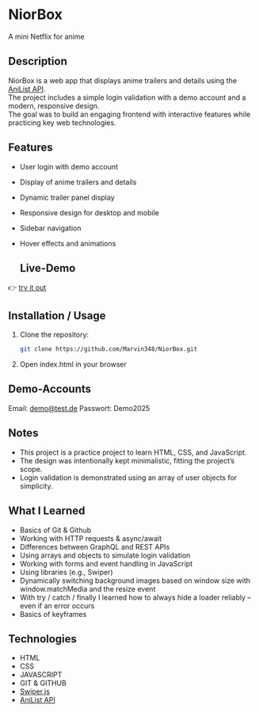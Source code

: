 # NiorBox

A mini Netflix for anime

## Description

NiorBox is a web app that displays anime trailers and details using the [AniList API](https://anilist.gitbook.io/).  
The project includes a simple login validation with a demo account and a modern, responsive design.  
The goal was to build an engaging frontend with interactive features while practicing key web technologies.

## Features

- User login with demo account
- Display of anime trailers and details
- Dynamic trailer panel display
- Responsive design for desktop and mobile
- Sidebar navigation
- Hover effects and animations

  ## Live-Demo
👉 [try it out](https://marvin348.github.io/NiorBox/)

## Installation / Usage

1. Clone the repository:

   ```bash
   git clone https://github.com/Marvin348/NiorBox.git

   ```

2. Open index.html in your browser

## Demo-Accounts

Email: demo@test.de
Passwort: Demo2025

## Notes

- This project is a practice project to learn HTML, CSS, and JavaScript.
- The design was intentionally kept minimalistic, fitting the project’s scope.
- Login validation is demonstrated using an array of user objects for simplicity.

## What I Learned

- Basics of Git & Github
- Working with HTTP requests & async/await
- Differences between GraphQL and REST APIs
- Using arrays and objects to simulate login validation
- Working with forms and event handling in JavaScript
- Using libraries (e.g., Swiper)
- Dynamically switching background images based on window size with window.matchMedia and the resize event
- With try / catch / finally I learned how to always hide a loader reliably – even if an error occurs
- Basics of keyframes

## Technologies

- HTML
- CSS
- JAVASCRIPT
- GIT & GITHUB
- [Swiper.js](https://swiperjs.com/)
- [AniList API](https://anilist.gitbook.io/)
